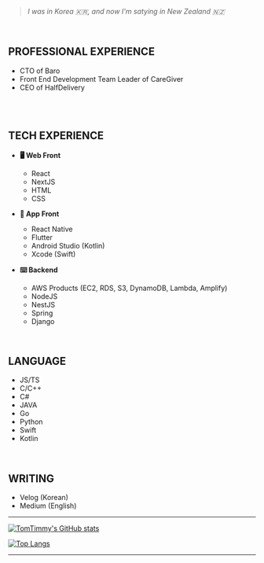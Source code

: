 >_I was in Korea 🇰🇷, and now I'm satying in New Zealand 🇳🇿_

<br/>

PROFESSIONAL EXPERIENCE
--
- CTO of Baro
- Front End Development Team Leader of CareGiver
- CEO of HalfDelivery


<br/>
<br/>


TECH EXPERIENCE
--
- **🖥 Web Front**
  - React 
  - NextJS
  - HTML
  - CSS

- **📱 App Front**
  - React Native
  - Flutter
  - Android Studio (Kotlin)
  - Xcode (Swift)
  
- **⌨️ Backend**
  - AWS Products (EC2, RDS, S3, DynamoDB, Lambda, Amplify)
  - NodeJS
  - NestJS
  - Spring
  - Django

<br/>

LANGUAGE
--
- JS/TS
- C/C++
- C#
- JAVA
- Go
- Python
- Swift
- Kotlin

<br/>

WRITING
--
- Velog (Korean)
- Medium (English)

  
  
  
  
  
---

[![TomTimmy's GitHub stats](https://github-readme-stats.vercel.app/api?username=TomTimmy)](https://github.com/anuraghazra/github-readme-stats)


[![Top Langs](https://github-readme-stats.vercel.app/api/top-langs/?username=TomTimmy&layout=compact)](https://github.com/anuraghazra/github-readme-stats)

---



